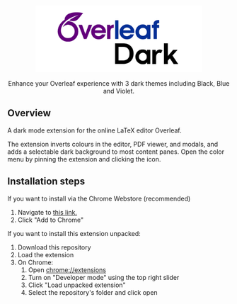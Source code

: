 <p align="center">
    <img src="./assets/marquee.png" alt="SmoothCursorify" height="150px">
    <p align="center">Enhance your Overleaf experience with 3 dark themes including Black, Blue and Violet.</p>
    <p align="center">
    <!-- <a href="https://chromewebstore.google.com/detail/ebpefnjjlnnagcmlmcnpjeaebmojpgni/preview?hl=en&authuser=0">Chrome Webstore</a>&nbsp;&bull;&nbsp;
    <a href="https://www.youtube.com/watch?v=35It5ijWl_0">Demo video</a>&nbsp; -->
</p>



## Overview
A dark mode extension for the online LaTeX editor Overleaf.

The extension inverts colours in the editor, PDF viewer, and modals, and adds a selectable dark background to most content panes. Open the color menu by pinning the extension and clicking the icon.

## Installation steps
If you want to install via the Chrome Webstore (recommended)
1. Navigate to <a href="example.com">this link.</a>
2. Click "Add to Chrome"

If you want to install this extension unpacked:
1. Download this repository
2. Load the extension
3. On Chrome: 
    1. Open <chrome://extensions>
    2. Turn on "Developer mode" using the top right slider
    3. Click "Load unpacked extension"
    4. Select the repository's folder and click open

